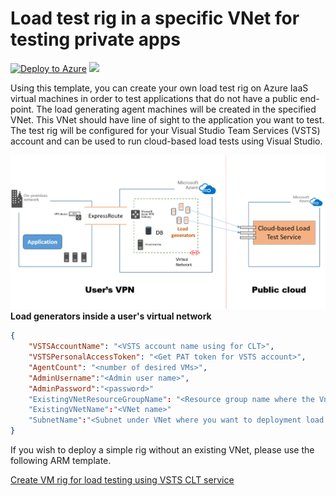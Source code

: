# Load test rig in a specific VNet for testing private apps


[![Deploy to Azure](http://azuredeploy.net/deploybutton.png)](https://portal.azure.com/#create/Microsoft.Template/uri/https%3a%2f%2fraw.githubusercontent.com%2fAzure%2fazure-quickstart-templates%2fmaster%2f201-vsts-cloudloadtest-rig-existing-vnet%2fazuredeploy.json)
<a href="http://armviz.io/#/?load=https%3a%2f%2fraw.githubusercontent.com%2fAzure%2fazure-quickstart-templates%2fmaster%2f201-vsts-cloudloadtest-rig-existing-vnet%2fazuredeploy.json" target="_blank">
    <img src="http://armviz.io/visualizebutton.png"/>
</a>
          
Using this template, you can create your own load test rig on Azure IaaS virtual machines in order to test applications that do not have a public end-point. The load generating agent machines will be created in the specified VNet. This VNet should have line of sight to the application you want to test. The test rig will be configured for your Visual Studio Team Services (VSTS) account and can be used to run cloud-based load tests using Visual Studio.

<img src="images/CLTAgentsOnVnet.png"/>
<b> Load generators inside a user's virtual network </b>

```json
{
    "VSTSAccountName": "<VSTS account name using for CLT>",
    "VSTSPersonalAccessToken": "<Get PAT token for VSTS account>",
    "AgentCount": "<number of desired VMs>",
    "AdminUsername":"<Admin user name>",
    "AdminPassword":"<password>" 
	"ExistingVNetResourceGroupName": "<Resource group name where the Vnet exists"
	"ExistingVNetName":"<VNet name>"
	"SubnetName":"<Subnet under VNet where you want to deployment load agents>"
}
```

If you wish to deploy a simple rig without an existing VNet, please use the following ARM template.


<a href="https://github.com/Azure/azure-quickstart-templates/tree/master/101-vsts-cloudloadtest-rig"> Create VM rig for load testing using VSTS CLT service </a>
